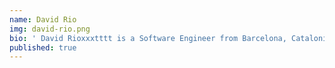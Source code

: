 ```yaml
---
name: David Rio
img: david-rio.png
bio: ' David Rioxxxtttt is a Software Engineer from Barcelona, Catalonia, Spain. He holds a B.S in Computer Science and is currently working at the Human Genome Sequencing Center in Baylor College of Medicine as a lead software engineer. He is passionate about using technology to help scientists with their research, an active contributor to all types of open source projects, and believes in the importance of teaching programming to non-computational. '
published: true
---
```

